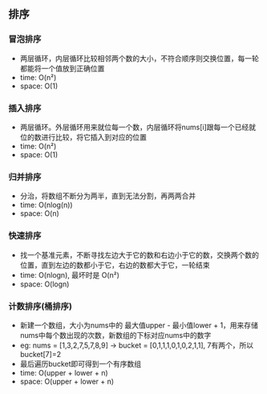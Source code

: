 ## 排序

### 冒泡排序
* 两层循环，内层循环比较相邻两个数的大小，不符合顺序则交换位置，每一轮都能将一个值放到正确位置
* time: O(n²)
* space: O(1)

### 插入排序
* 两层循环。外层循环用来就位每一个数，内层循环将nums[i]跟每一个已经就位的数进行比较，将它插入到对应的位置
* time: O(n²)
* space: O(1)

### 归并排序
* 分治，将数组不断分为两半，直到无法分割，再两两合并
* time: O(nlog(n))
* space: O(n)

### 快速排序
* 找一个基准元素，不断寻找左边大于它的数和右边小于它的数，交换两个数的位置，直到左边的数都小于它，右边的数都大于它，一轮结束
* time: O(nlogn), 最坏时是 O(n²)
* space: O(logn)

### 计数排序(桶排序)
* 新建一个数组，大小为nums中的 最大值upper - 最小值lower + 1，用来存储nums中每个数出现的次数，新数组的下标对应nums中的数字
* eg: nums = [1,3,2,7,5,7,8,9]  -> bucket = [0,1,1,1,0,1,0,2,1,1], 7有两个，所以bucket[7]=2
* 最后遍历bucket即可得到一个有序数组
* time: O(upper + lower + n)
* space: O(upper + lower + n)

